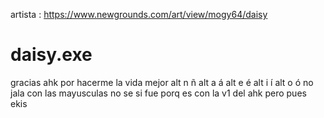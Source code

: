 artista : https://www.newgrounds.com/art/view/mogy64/daisy
# daisy.exe
gracias ahk por hacerme la vida mejor
alt n ñ
alt a á
alt e é
alt i í
alt o ó
no jala con las mayusculas no se si fue porq es con la v1 del ahk pero pues ekis
